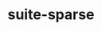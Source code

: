 ---
title: "suite-sparse"
layout: cache
categories: [package, v0.21.2]
meta: {"versions": ["5.13.0"], "compilers": ["gcc@=11.4.0", "gcc@=9.4.0", "oneapi@=2023.2.0"], "oss": ["ubuntu20.04"], "platforms": ["linux"], "targets": ["neoverse_v1", "ppc64le", "x86_64_v3"], "stacks": ["e4s", "e4s-neoverse_v1", "e4s-oneapi", "e4s-power", "root"], "num_specs": 5, "num_specs_by_stack": {"e4s-neoverse_v1": 1, "root": 5, "e4s-power": 1, "e4s": 2, "e4s-oneapi": 1}}
spec_details: [{"hash": "mluaq6n45bmjvffy5nrw5opkukfou7sz", "compiler": "gcc@=11.4.0", "versions": ["5.13.0"], "os": "ubuntu20.04", "platform": "linux", "target": "neoverse_v1", "variants": ["build_system=generic", "~cuda", "~graphblas", "~openmp", "+pic"], "stacks": ["e4s-neoverse_v1", "root"], "size": "-", "tarball": "https://binaries.spack.io/releases/v0.21.2/build_cache/linux-ubuntu20.04-neoverse_v1/gcc-11.4.0/suite-sparse-5.13.0/linux-ubuntu20.04-neoverse_v1-gcc-11.4.0-suite-sparse-5.13.0-mluaq6n45bmjvffy5nrw5opkukfou7sz.spack"}, {"hash": "3fput4gbxishb4qxnopma6iostfw5zpg", "compiler": "gcc@=9.4.0", "versions": ["5.13.0"], "os": "ubuntu20.04", "platform": "linux", "target": "ppc64le", "variants": ["build_system=generic", "~cuda", "~graphblas", "~openmp", "+pic"], "stacks": ["e4s-power", "root"], "size": "-", "tarball": "https://binaries.spack.io/releases/v0.21.2/build_cache/linux-ubuntu20.04-ppc64le/gcc-9.4.0/suite-sparse-5.13.0/linux-ubuntu20.04-ppc64le-gcc-9.4.0-suite-sparse-5.13.0-3fput4gbxishb4qxnopma6iostfw5zpg.spack"}, {"hash": "3up4psb3mfmckpyclc6slll3rb47n5jc", "compiler": "gcc@=11.4.0", "versions": ["5.13.0"], "os": "ubuntu20.04", "platform": "linux", "target": "x86_64_v3", "variants": ["build_system=generic", "~cuda", "~graphblas", "~openmp", "+pic"], "stacks": ["e4s", "root"], "size": "-", "tarball": "https://binaries.spack.io/releases/v0.21.2/build_cache/linux-ubuntu20.04-x86_64_v3/gcc-11.4.0/suite-sparse-5.13.0/linux-ubuntu20.04-x86_64_v3-gcc-11.4.0-suite-sparse-5.13.0-3up4psb3mfmckpyclc6slll3rb47n5jc.spack"}, {"hash": "sl56ht6b4dy2ddkukkyajfkpqelsv4ho", "compiler": "gcc@=11.4.0", "versions": ["5.13.0"], "os": "ubuntu20.04", "platform": "linux", "target": "x86_64_v3", "variants": ["build_system=generic", "~cuda", "~graphblas", "~openmp", "+pic"], "stacks": ["e4s", "root"], "size": "-", "tarball": "https://binaries.spack.io/releases/v0.21.2/build_cache/linux-ubuntu20.04-x86_64_v3/gcc-11.4.0/suite-sparse-5.13.0/linux-ubuntu20.04-x86_64_v3-gcc-11.4.0-suite-sparse-5.13.0-sl56ht6b4dy2ddkukkyajfkpqelsv4ho.spack"}, {"hash": "74xzrrp2nv4qw4c75vxu3ujbcvegqsqc", "compiler": "oneapi@=2023.2.0", "versions": ["5.13.0"], "os": "ubuntu20.04", "platform": "linux", "target": "x86_64_v3", "variants": ["build_system=generic", "~cuda", "~graphblas", "~openmp", "+pic"], "stacks": ["e4s-oneapi", "root"], "size": "-", "tarball": "https://binaries.spack.io/releases/v0.21.2/build_cache/linux-ubuntu20.04-x86_64_v3/oneapi-2023.2.0/suite-sparse-5.13.0/linux-ubuntu20.04-x86_64_v3-oneapi-2023.2.0-suite-sparse-5.13.0-74xzrrp2nv4qw4c75vxu3ujbcvegqsqc.spack"}]
---